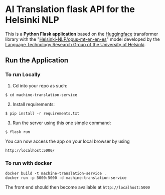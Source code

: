 # AI Translation flask API for the Helsinki NLP

This is a **Python Flask application** based on the [Huggingface](https://huggingface.co) transformer library with the "[Helsinki-NLP/opus-mt-en-en-es](https://huggingface.co/Helsinki-NLP/opus-mt-en-es)" model developed by the [Language Technology Research Group of the University of Helsinki](https://blogs.helsinki.fi/language-technology/).

## Run the Application
### To run Locally

1. Cd into your repo as such:
```
$ cd machine-translation-service
```

2. Install requirements:
```
$ pip install -r requirements.txt
```

3. Run the server using this one simple command:
```
$ flask run
```
You can now access the app on your local browser by using
```
http://localhost:5000/
```

### To run with docker

```
docker build -t machine-translation-service .
docker run -p 5000:5000 -d machine-translation-service
```

The front end should then become available at ```http://localhost:5000```